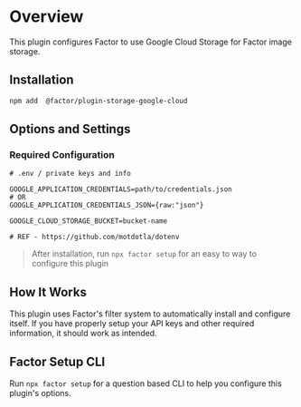 # Overview

This plugin configures Factor to use Google Cloud Storage for Factor image storage.

## Installation

```bash
npm add  @factor/plugin-storage-google-cloud
```

## Options and Settings

### Required Configuration

```git
# .env / private keys and info

GOOGLE_APPLICATION_CREDENTIALS=path/to/credentials.json
# OR
GOOGLE_APPLICATION_CREDENTIALS_JSON={raw:"json"}

GOOGLE_CLOUD_STORAGE_BUCKET=bucket-name

# REF - https://github.com/motdotla/dotenv
```

> After installation, run `npx factor setup` for an easy to way to configure this plugin

## How It Works

This plugin uses Factor's filter system to automatically install and configure itself. If you have properly setup your API keys and other required information, it should work as intended.

## Factor Setup CLI

Run `npx factor setup` for a question based CLI to help you configure this plugin's options.
